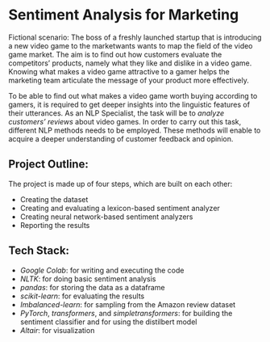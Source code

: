 # Sentiment Analysis for Marketing

Fictional scenario: The boss of a freshly launched startup that is introducing a new video game to the marketwants wants to map the field of the video game market. The aim is to find out how customers evaluate the competitors’ products, namely what they like and dislike in a video game. Knowing what makes a video game attractive to a gamer helps the marketing team articulate the message of your product more effectively.

To be able to find out what makes a video game worth buying according to gamers, it is required to get deeper insights into the linguistic features of their utterances. As an NLP Specialist, the task will be to *analyze customers’ reviews* about video games. In order to carry out this task, different NLP methods needs to be employed. These methods will enable to acquire a deeper understanding of customer feedback and opinion.

## Project Outline:

The project is made up of four steps, which are built on each other:

* Creating the dataset
* Creating and evaluating a lexicon-based sentiment analyzer
* Creating neural network-based sentiment analyzers
* Reporting the results

## Tech Stack:

* *Google Colab*: for writing and executing the code
* *NLTK*: for doing basic sentiment analysis
* *pandas*: for storing the data as a dataframe
* *scikit-learn*: for evaluating the results
* *Imbalanced-learn*: for sampling from the Amazon review dataset
* *PyTorch*, *transformers*, and *simpletransformers*: for building the sentiment classifier and for using the distilbert model
* *Altair*: for visualization
